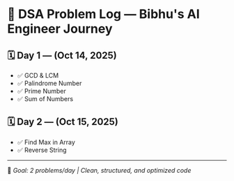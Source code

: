 # 📓 DSA Problem Log — Bibhu's AI Engineer Journey

## 🗓 Day 1 — (Oct 14, 2025)
- ✅ GCD & LCM
- ✅ Palindrome Number
- ✅ Prime Number
- ✅ Sum of Numbers

## 🗓 Day 2 — (Oct 15, 2025)
- ✅ Find Max in Array
- ✅ Reverse String

---
🧠 *Goal: 2 problems/day | Clean, structured, and optimized code*
